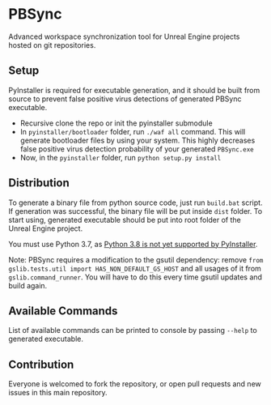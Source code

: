 # PBSync

Advanced workspace synchronization tool for Unreal Engine projects hosted on git repositories.

## Setup

PyInstaller is required for executable generation, and it should be built from source to prevent false positive virus detections of generated PBSync executable.

- Recursive clone the repo or init the pyinstaller submodule
- In `pyinstaller/bootloader` folder, run `./waf all` command. This will generate bootloader files by using your system. This highly decreases false positive virus detection probability of your generated `PBSync.exe`
- Now, in the `pyinstaller` folder, run `python setup.py install`

## Distribution

To generate a binary file from python source code, just run `build.bat` script. If generation was successful, the binary file will be put inside `dist` folder. To start using, generated executable should be put into root folder of the Unreal Engine project.

You must use Python 3.7, as [Python 3.8 is not yet supported by PyInstaller](https://github.com/pyinstaller/pyinstaller/issues/4311).

Note: PBSync requires a modification to the gsutil dependency: remove `from gslib.tests.util import HAS_NON_DEFAULT_GS_HOST` and all usages of it from `gslib.command_runner`. You will have to do this every time gsutil updates and build again.

## Available Commands

List of available commands can be printed to console by passing `--help` to generated executable.

## Contribution

Everyone is welcomed to fork the repository, or open pull requests and new issues in this main repository.

